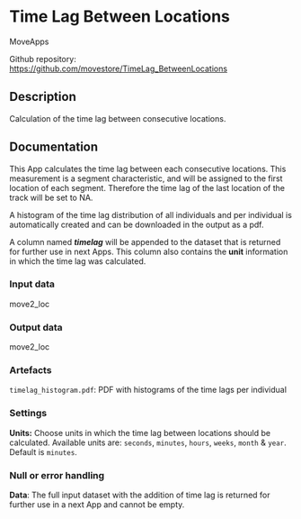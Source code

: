 # Time Lag Between Locations

MoveApps

Github repository: https://github.com/movestore/TimeLag_BetweenLocations

## Description
Calculation of the time lag between consecutive locations.

## Documentation
This App calculates the time lag between each consecutive locations. This measurement is a segment characteristic, and will be assigned to the first location of each segment. Therefore the time lag of the last location of the track will be set to NA.

A histogram of the time lag distribution of all individuals and per individual is automatically created and can be downloaded in the output as a pdf.

A column named _**timelag**_ will be appended to the dataset that is returned for further use in next Apps. This column also contains the **unit** information in which the time lag was calculated.

### Input data
move2_loc

### Output data
move2_loc

### Artefacts
`timelag_histogram.pdf`: PDF with histograms of the time lags per individual

### Settings
**Units:** Choose units in which the time lag between locations should be calculated. Available units are: `seconds`, `minutes`, `hours`, `weeks`, `month` & `year`. Default is `minutes`.

### Null or error handling
**Data**: The full input dataset with the addition of time lag is returned for further use in a next App and cannot be empty.
